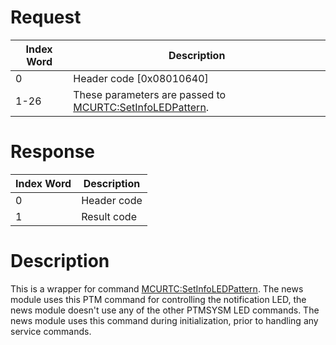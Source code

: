 # Request

| Index Word | Description                                                                                     |
|------------|-------------------------------------------------------------------------------------------------|
| 0          | Header code \[0x08010640\]                                                                      |
| 1-26       | These parameters are passed to [MCURTC:SetInfoLEDPattern](MCURTC:SetInfoLEDPattern "wikilink"). |

# Response

| Index Word | Description |
|------------|-------------|
| 0          | Header code |
| 1          | Result code |

# Description

This is a wrapper for command
[MCURTC:SetInfoLEDPattern](MCURTC:SetInfoLEDPattern "wikilink"). The
news module uses this PTM command for controlling the notification LED,
the news module doesn't use any of the other PTMSYSM LED commands. The
news module uses this command during initialization, prior to handling
any service commands.
